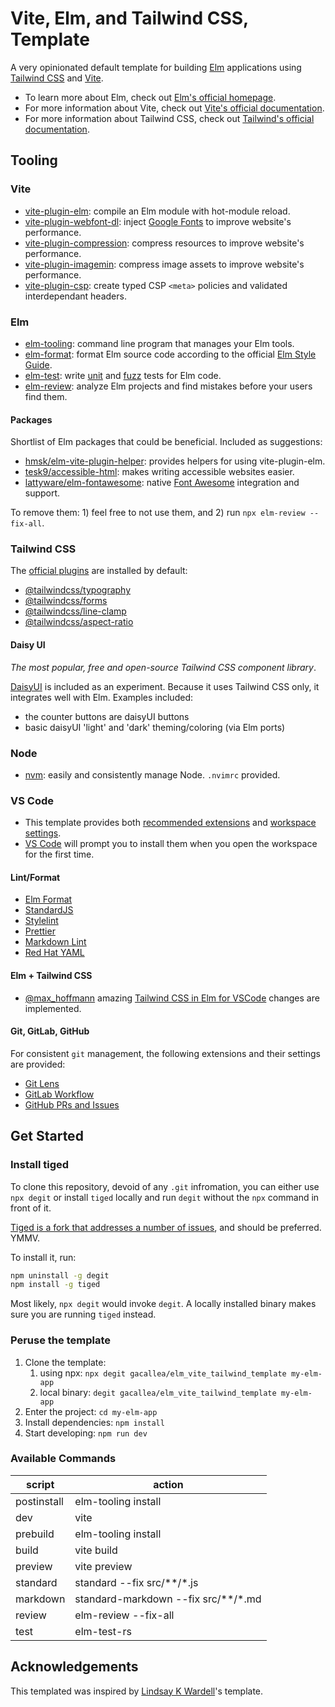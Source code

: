 # Vite, Elm, and Tailwind CSS, Template

A very opinionated default template for building [Elm](https://elm-lang.org/) applications using [Tailwind CSS](https://tailwindcss.com/) and [Vite](https://vitejs.dev/).

- To learn more about Elm, check out [Elm's official homepage](https://elm-lang.org/).
- For more information about Vite, check out [Vite's official documentation](https://vitejs.dev/).
- For more information about Tailwind CSS, check out [Tailwind's official documentation](https://tailwindcss.com/docs/installation).

## Tooling

### Vite

- [vite-plugin-elm](https://github.com/hmsk/vite-plugin-elm): compile an Elm module with hot-module reload.
- [vite-plugin-webfont-dl](https://github.com/feat-agency/vite-plugin-webfont-dl): inject [Google Fonts](https://fonts.google.com/) to improve website's performance.
- [vite-plugin-compression](https://github.com/vbenjs/vite-plugin-compression): compress resources to improve website's performance.
- [vite-plugin-imagemin](https://github.com/vbenjs/vite-plugin-imagemin): compress image assets to improve website's performance.
- [vite-plugin-csp](https://github.com/josh-hemphill/vite-plugin-csp/): create typed CSP ```<meta>``` policies and validated interdependant headers.

### Elm

- [elm-tooling](https://elm-tooling.github.io/elm-tooling-cli/): command line program that manages your Elm tools.
- [elm-format](https://github.com/avh4/elm-format): format Elm source code according to the official [Elm Style Guide](https://elm-lang.org/docs/style-guide).
- [elm-test](https://package.elm-lang.org/packages/elm-explorations/test/latest/): write [unit](https://en.wikipedia.org/wiki/Unit_testing) and [fuzz](https://en.wikipedia.org/wiki/Fuzzing) tests for Elm code.
- [elm-review](https://package.elm-lang.org/packages/jfmengels/elm-review/latest/): analyze Elm projects and find mistakes before your users find them.

#### Packages

Shortlist of Elm packages that could be beneficial. Included as suggestions:

- [hmsk/elm-vite-plugin-helper](https://package.elm-lang.org/packages/hmsk/elm-vite-plugin-helper/latest): provides helpers for using vite-plugin-elm.
- [tesk9/accessible-html](https://package.elm-lang.org/packages/tesk9/accessible-html/latest/): makes writing accessible websites easier.
- [lattyware/elm-fontawesome](https://package.elm-lang.org/packages/lattyware/elm-fontawesome/latest/): native [Font Awesome](https://fontawesome.com/) integration and support.

To remove them: 1) feel free to not use them, and 2) run ```npx elm-review --fix-all```.

### Tailwind CSS

The [official plugins](https://tailwindcss.com/docs/plugins#official-plugins) are installed by default:

- [@tailwindcss/typography](https://tailwindcss.com/docs/typography-plugin)
- [@tailwindcss/forms](https://github.com/tailwindlabs/tailwindcss-forms)
- [@tailwindcss/line-clamp](https://github.com/tailwindlabs/tailwindcss-line-clamp)
- [@tailwindcss/aspect-ratio](https://github.com/tailwindlabs/tailwindcss-aspect-ratio)

#### Daisy UI

*The most popular, free and open-source Tailwind CSS component library*.

[DaisyUI](https://daisyui.com/) is included as an experiment. Because it uses Tailwind CSS only, it integrates well with Elm. Examples included:

- the counter buttons are daisyUI buttons
- basic daisyUI 'light' and 'dark' theming/coloring (via Elm ports)

### Node

- [nvm](https://github.com/nvm-sh/nvm): easily and consistently manage Node. ```.nvimrc``` provided.

### VS Code

- This template provides both [recommended extensions](https://code.visualstudio.com/docs/editor/extension-marketplace#_recommended-extensions) and [workspace settings](https://code.visualstudio.com/docs/getstarted/settings#_workspace-settings).
- [VS Code](https://code.visualstudio.com/) will prompt you to install them when you open the workspace for the first time.

#### Lint/Format

- [Elm Format](https://github.com/avh4/elm-format)
- [StandardJS](https://standardjs.com/)
- [Stylelint](https://stylelint.io/)
- [Prettier](https://prettier.io/)
- [Markdown Lint](https://github.com/DavidAnson/markdownlint)
- [Red Hat YAML](https://github.com/redhat-developer/vscode-yaml)

#### Elm + Tailwind CSS

- [@max_hoffmann](https://twitter.com/max_hoffmann) amazing [Tailwind CSS in Elm for VSCode](https://max.hn/thoughts/using-tailwind-css-in-elm-and-vscode) changes are implemented.

#### Git, GitLab, GitHub

For consistent ```git``` management, the following extensions and their settings are provided:

- [Git Lens](https://marketplace.visualstudio.com/items?itemName=eamodio.gitlens)
- [GitLab Workflow](https://marketplace.visualstudio.com/items?itemName=GitLab.gitlab-workflow)
- [GitHub PRs and Issues](https://marketplace.visualstudio.com/items?itemName=GitHub.vscode-pull-request-github)

## Get Started

### Install tiged

To clone this repository, devoid of any ```.git``` infromation, you can either use ```npx degit``` or install ```tiged``` locally and run ```degit``` without the ```npx``` command in front of it.

[Tiged is a fork that addresses a number of issues](https://github.com/tiged/tiged#why-fork=), and should be preferred. YMMV.

To install it, run:

```bash
npm uninstall -g degit
npm install -g tiged
```

Most likely, ```npx degit``` would invoke ```degit```. A locally installed binary makes sure you are running ```tiged``` instead.

### Peruse the template

1. Clone the template:
   1. using npx: ```npx degit gacallea/elm_vite_tailwind_template my-elm-app```
   2. local binary: ```degit gacallea/elm_vite_tailwind_template my-elm-app```
2. Enter the project: ```cd my-elm-app```
3. Install dependencies: ```npm install```
4. Start developing: ```npm run dev```

### Available Commands

| script      | action                              |
| ----------- | ----------------------------------- |
| postinstall | elm-tooling install                 |
| dev         | vite                                |
| prebuild    | elm-tooling install                 |
| build       | vite build                          |
| preview     | vite preview                        |
| standard    | standard --fix src/**/*.js          |
| markdown    | standard-markdown --fix src/**/*.md |
| review      | elm-review --fix-all                |
| test        | elm-test-rs                         |

## Acknowledgements

This templated was inspired by [Lindsay K Wardell](https://github.com/lindsaykwardell/vite-elm-template)'s template.
